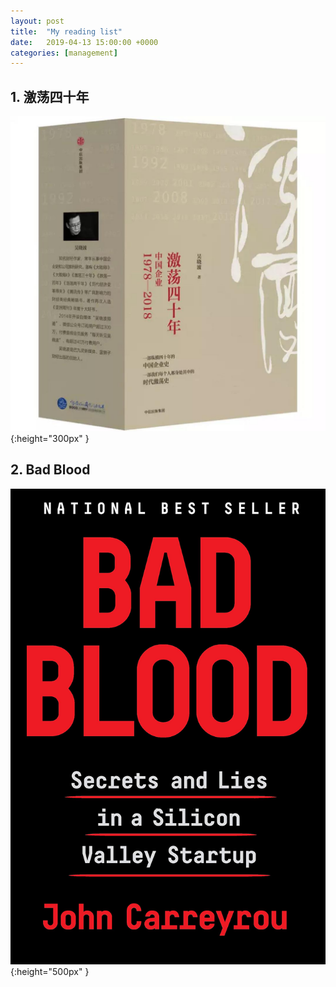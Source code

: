 ```yaml
---
layout: post
title:  "My reading list"
date:   2019-04-13 15:00:00 +0000
categories: [management]
---
```


## 1. 激荡四十年

![40years](https://raw.githubusercontent.com/quincyliang/quincyliang.github.io/master/static/img/_posts/book1.jpg  "40years"){:height="300px" }

## 2. Bad Blood

![bad blood](https://raw.githubusercontent.com/quincyliang/quincyliang.github.io/master/static/img/_posts/bad.jpg  "bad blood"){:height="500px" }


